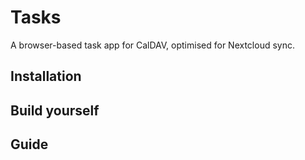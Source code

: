# Tasks

A browser-based task app for CalDAV, optimised for Nextcloud sync.

## Installation

## Build yourself

## Guide
